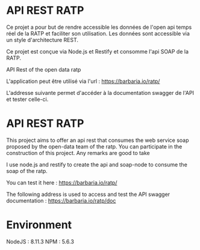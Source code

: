 # API REST RATP 

Ce projet a pour but de rendre accessible les données de l'open api temps réel de la RATP et faciliter son utilisation. 
Les données sont accessible via un style d'architecture REST.

Ce projet est conçue via Node.js et Restify et consomme l'api SOAP de la RATP. 

API Rest of the open data ratp

L'application peut être utilisé via l'url :
https://barbaria.io/ratp/

L'addresse suivante permet d'accéder à la documentation swagger de l'API et tester celle-ci.  

# API REST RATP 

This project aims to offer an api rest that consumes the web service soap proposed by the open-data team of the ratp.
You can participate in the construction of this project. Any remarks are good to take

I use node.js and restify to create the api and soap-node to consume the soap of the ratp.

You can test it here : 
https://barbaria.io/ratp/

The following address is used to access and test the API swagger documentation :
https://barbaria.io/ratp/doc

# Environment

NodeJS : 8.11.3
NPM : 5.6.3
